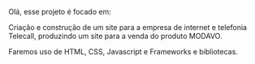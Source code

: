 Olá, esse projeto é focado em:

Criação e construção de um site para a empresa de internet e telefonia Telecall, produzindo um site para a venda do produto MODAVO.

Faremos uso de HTML, CSS, Javascript e Frameworks e bibliotecas.
